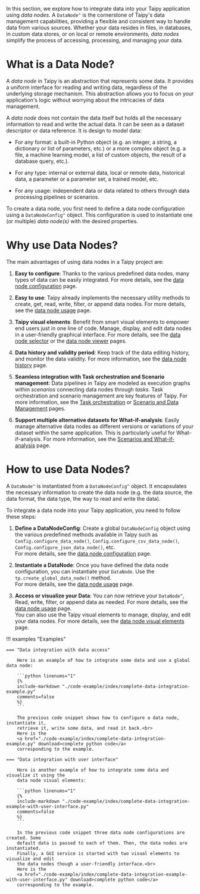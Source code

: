In this section, we explore how to integrate data into your Taipy application using *data nodes*.
A `DataNode^` is the cornerstone of Taipy's data management capabilities, providing a flexible
and consistent way to handle data from various sources. Whether your data resides in files,
in databases, in custom data stores, or on local or remote environments, *data nodes* simplify
the process of accessing, processing, and managing your data.

# What is a Data Node?
A *data node* in Taipy is an abstraction that represents some data. It provides a uniform
interface for reading and writing data, regardless of the underlying storage mechanism.
This abstraction allows you to focus on your application's logic without worrying about the
intricacies of data management.

A *data node* does not contain the data itself but holds all the necessary information to
read and write the actual data. It can be seen as a dataset descriptor or data reference.
It is design to model data:

- For any format: a built-in Python object (e.g. an integer, a string, a dictionary
    or list of parameters, etc.) or a more complex object (e.g. a file, a machine learning
    model, a list of custom objects, the result of a database query, etc.).

- For any type: internal or external data, local or remote data, historical data, a parameter
    or a parameter set, a trained model, etc.

- For any usage: independent data or data related to others through data processing pipelines
    or scenarios.

To create a data node, you first need to define a data node configuration using a
`DataNodeConfig^` object. This configuration is used to instantiate one (or multiple)
*data node(s)* with the desired properties.

# Why use Data Nodes?
The main advantages of using data nodes in a Taipy project are:

1. **Easy to configure**:
    Thanks to the various predefined data nodes, many types of data can be easily integrated.
    For more details, see the [data node configuration](data-node-config.md) page.

2. **Easy to use**:
    Taipy already implements the necessary utility methods to create, get, read, write, filter,
    or append data nodes. For more details, see the [data node usage](data-node-usage.md) page.

3. **Taipy visual elements**:
    Benefit from smart visual elements to empower end users just in one line of code.
    Manage, display, and edit data nodes in a user-friendly graphical interface.
    For more details, see the [data node selector](data-node-vizelmts.md#data-node-selector) or
    the [data node viewer](data-node-vizelmts.md#data-node-viewer) pages.

4. **Data history and validity period**:
    Keep track of the data editing history, and monitor the data validity.
    For more information, see the [data node history](data-node-history.md) page.

5. **Seamless integration with Task orchestration and Scenario management**:
    Data pipelines in Taipy are modeled as execution graphs within *scenarios* connecting
    data nodes through *tasks*. Task orchestration and scenario management are key features of
    Taipy. For more information, see the [Task orchestration](../task-orchestration/index.md)
    or [Scenario and Data Management](../sdm/index.md) pages.

6. **Support multiple alternative datasets for What-if-analysis**:
    Easily manage alternative data nodes as different versions or variations of your dataset
    within the same application. This is particularly useful for What-if-analysis.
    For more information, see the [Scenarios and What-if-analysis](../what-if-analysis/index.md) page.

# How to use Data Nodes?

A `DataNode^` is instantiated from a `DataNodeConfig^` object. It encapsulates the necessary
information to create the data node (e.g. the data source, the data format, the data type, the
way to read and write the data).

To integrate a data node into your Taipy application, you need to follow these steps:

1. **Define a DataNodeConfig**:
    Create a global `DataNodeConfig` object using the various predefined methods available
    in Taipy such as `Config.configure_data_node()`, `Config.configure_csv_data_node()`,
   `Config.configure_json_data_node()`, etc. <br>
    For more details, see the [data node configuration](data-node-config.md) page.

2. **Instantiate a DataNode**:
    Once you have defined the data node configuration, you can instantiate your `DataNode`.
    Use the `tp.create_global_data_node()` method.<br>
    For more details, see the [data node usage](data-node-usage.md#create-a-data-node) page.

3. **Access or visualize your Data**:
    You can now retrieve your `DataNode^`, Read, write, filter, or append data as needed.
    For more details, see the [data node usage](data-node-usage.md) page. <br>
    You can also use the Taipy visual elements to manage, display, and edit your data nodes.
    For more details, see the [data node visual elements](data-node-vizelmts.md) page.


!!! examples "Examples"

    === "Data integration with data access"

        Here is an example of how to integrate some data and use a global data node:

        ```python linenums="1"
        {%
        include-markdown "./code-example/index/complete-data-integration-example.py"
        comments=false
        %}
        ```

        The previous code snippet shows how to configure a data node, instantiate it,
        retrieve it, write some data, and read it back.<br>
        Here is the
        <a href="./code-example/index/complete-data-integration-example.py" download>complete python code</a>
        corresponding to the example.

    === "Data integration with user interface"

        Here is another example of how to integrate some data and visualize it using the
        data node visual elements:

        ```python linenums="1"
        {%
        include-markdown "./code-example/index/complete-data-integration-example-with-user-interface.py"
        comments=false
        %}
        ```

        In the previous code snippet three data node configurations are created. Some
        default data is passed to each of them. Then, the data nodes are instantiated.
        Finally, a GUI service is started with two visual elements to visualize and edit
        the data nodes though a user-friendly interface.<br>
        Here is the
        <a href="./code-example/index/complete-data-integration-example-with-user-interface.py" download>complete python code</a>
        corresponding to the example.
